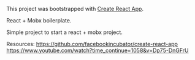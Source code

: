 This project was bootstrapped with [Create React App](https://github.com/facebookincubator/create-react-app).

React + Mobx boilerplate.

Simple project to start a react + mobx project.

Resources:
https://github.com/facebookincubator/create-react-app
https://www.youtube.com/watch?time_continue=1058&v=Dp75-DnGFrU
